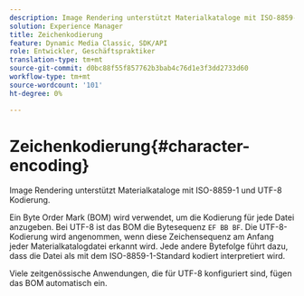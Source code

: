 ```yaml
---
description: Image Rendering unterstützt Materialkataloge mit ISO-8859-1 und UTF-8 Kodierung.
solution: Experience Manager
title: Zeichenkodierung
feature: Dynamic Media Classic, SDK/API
role: Entwickler, Geschäftspraktiker
translation-type: tm+mt
source-git-commit: d0bc88f55f857762b3bab4c76d1e3f3dd2733d60
workflow-type: tm+mt
source-wordcount: '101'
ht-degree: 0%

---
```



# Zeichenkodierung{#character-encoding}

Image Rendering unterstützt Materialkataloge mit ISO-8859-1 und UTF-8 Kodierung.

Ein Byte Order Mark (BOM) wird verwendet, um die Kodierung für jede Datei anzugeben. Bei UTF-8 ist das BOM die Bytesequenz `EF BB BF`. Die UTF-8-Kodierung wird angenommen, wenn diese Zeichensequenz am Anfang jeder Materialkatalogdatei erkannt wird. Jede andere Bytefolge führt dazu, dass die Datei als mit dem ISO-8859-1-Standard kodiert interpretiert wird.

Viele zeitgenössische Anwendungen, die für UTF-8 konfiguriert sind, fügen das BOM automatisch ein.
